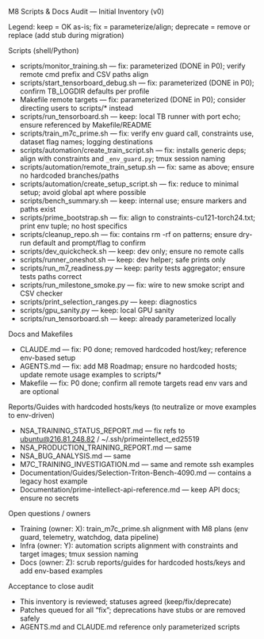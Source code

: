 M8 Scripts & Docs Audit — Initial Inventory (v0)

Legend: keep = OK as-is; fix = parameterize/align; deprecate = remove or replace (add stub during migration)

Scripts (shell/Python)
- scripts/monitor_training.sh — fix: parameterized (DONE in P0); verify remote cmd prefix and CSV paths align
- scripts/start_tensorboard_debug.sh — fix: parameterized (DONE in P0); confirm TB_LOGDIR defaults per profile
- Makefile remote targets — fix: parameterized (DONE in P0); consider directing users to scripts/* instead
- scripts/run_tensorboard.sh — keep: local TB runner with port echo; ensure referenced by Makefile/README
- scripts/train_m7c_prime.sh — fix: verify env guard call, constraints use, dataset flag names; logging destinations
- scripts/automation/create_train_script.sh — fix: installs generic deps; align with constraints and `_env_guard.py`; tmux session naming
- scripts/automation/remote_train_setup.sh — fix: same as above; ensure no hardcoded branches/paths
- scripts/automation/create_setup_script.sh — fix: reduce to minimal setup; avoid global apt where possible
- scripts/bench_summary.sh — keep: internal use; ensure markers and paths exist
- scripts/prime_bootstrap.sh — fix: align to constraints-cu121-torch24.txt; print env tuple; no host specifics
- scripts/cleanup_repo.sh — fix: contains rm -rf on patterns; ensure dry-run default and prompt/flag to confirm
- scripts/dev_quickcheck.sh — keep: dev only; ensure no remote calls
- scripts/runner_oneshot.sh — keep: dev helper; safe prints only
- scripts/run_m7_readiness.py — keep: parity tests aggregator; ensure tests paths correct
- scripts/run_milestone_smoke.py — fix: wire to new smoke script and CSV checker
- scripts/print_selection_ranges.py — keep: diagnostics
- scripts/gpu_sanity.py — keep: local GPU sanity
- scripts/run_tensorboard.sh — keep: already parameterized locally

Docs and Makefiles
- CLAUDE.md — fix: P0 done; removed hardcoded host/key; reference env-based setup
- AGENTS.md — fix: add M8 Roadmap; ensure no hardcoded hosts; update remote usage examples to scripts/*
- Makefile — fix: P0 done; confirm all remote targets read env vars and are optional

Reports/Guides with hardcoded hosts/keys (to neutralize or move examples to env-driven)
- NSA_TRAINING_STATUS_REPORT.md — fix refs to ubuntu@216.81.248.82 / ~/.ssh/primeintellect_ed25519
- NSA_PRODUCTION_TRAINING_REPORT.md — same
- NSA_BUG_ANALYSIS.md — same
- M7C_TRAINING_INVESTIGATION.md — same and remote ssh examples
- Documentation/Guides/Selection-Triton-Bench-4090.md — contains a legacy host example
- Documentation/prime-intellect-api-reference.md — keep API docs; ensure no secrets

Open questions / owners
- Training (owner: X): train_m7c_prime.sh alignment with M8 plans (env guard, telemetry, watchdog, data pipeline)
- Infra (owner: Y): automation scripts alignment with constraints and target images; tmux session naming
- Docs (owner: Z): scrub reports/guides for hardcoded hosts/keys and add env-based examples

Acceptance to close audit
- This inventory is reviewed; statuses agreed (keep/fix/deprecate)
- Patches queued for all “fix”; deprecations have stubs or are removed safely
- AGENTS.md and CLAUDE.md reference only parameterized scripts

